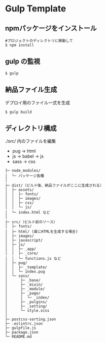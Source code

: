 # Gulp Template

## npmパッケージをインストール

```
#プロジェクトのディレクトリに移動して
$ npm install
```

## gulp の監視

```
$ gulp
```

## 納品ファイル生成

デプロイ用のファイル一式を生成

```
$ gulp build
```

## ディレクトリ構成

./src/ 内のファイルを編集

+ pug -> html
+ js -> babel -> js
+ sass -> css

```
├─ node_modules/
│  └─ パッケージ各種
│
├─ dist/（ビルド後、納品ファイルがここに生成される）
│  ├─ assets/
│  │  ├─ fonts/
│  │  ├─ images/
│  │  ├─ css/
│  │  └─ js/
│  └─ index.html など
│
├─ src/（ビルド前のソース）
│  ├─ fonts/
│  ├─ html/ (直にHTMLを生成する場合)
│  ├─ images/
│  ├─ javascript/
│  ├─ js/
│  │  ├─ _app/
│  │  ├─ _core/
│  │  └─ functions.js など
│  ├─ pug/
│  │  ├─ _template/
│  │  └─ index.pug
│  └─ sass/
│      ├─ _base/
│      ├─ _mixin/
│      ├─ _module/
│      ├─ _page/
│      │  └─ _index/
│      ├─ _pulgins/
│      ├─ _setting/
│      └─ style.scss
│
├─ postcss-sorting.json
├─ .eslintrc.json
├─ gulpfile.js
├─ package.json
└─ README.md
```
